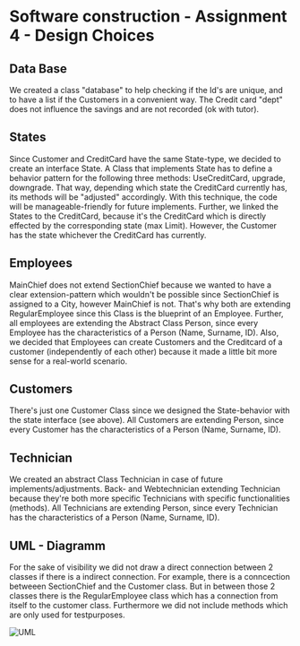 # **Software construction - Assignment 4 - Design Choices**
## **Data Base**
We created a class "database" to help checking if the Id's are unique, and to have a list if the Customers in a convenient way.
The Credit card "dept" does not influence the savings and are not recorded (ok with tutor).

## **States**
Since Customer and CreditCard have the same State-type, we decided to create an interface State. A Class that implements State has to define a behavior pattern for the following three methods: UseCreditCard, upgrade, downgrade. That way, depending which state the CreditCard currently has, its methods will be "adjusted" accordingly. With this technique, the code will be manageable-friendly for future implements. 
Further, we linked the States to the CreditCard, because it's the CreditCard which is directly effected by the corresponding state (max Limit). However, the Customer has the state whichever the CreditCard has currently. 

## **Employees**
MainChief does not extend SectionChief because we wanted to have a clear extension-pattern which wouldn't be possible since SectionChief is assigned to a City, however MainChief is not. That's why both are extending RegularEmployee since this Class is the blueprint of an Employee. Further, all employees are extending the Abstract Class Person, since every Employee has the characteristics of a Person (Name, Surname, ID). 
Also, we decided that Employees can create Customers and the Creditcard of a customer (independently of each other) because it made a little bit more sense for a real-world scenario.

## **Customers**
There's just one Customer Class since we designed the State-behavior with the state interface (see above). All Customers are extending Person, since every Customer has the characteristics of a Person (Name, Surname, ID).

## **Technician**
We created an abstract Class Technician in case of future implements/adjustments. Back- and Webtechnician extending Technician because they're both more specific Technicians with specific functionalities (methods). All Technicians are extending Person, since every Technician has the characteristics of a Person (Name, Surname, ID).

## **UML - Diagramm**
For the sake of visibility we did not draw a direct connection between 2 classes if there is a indirect connection. For example, there is a conncection betweeen SectionChief and the Customer class. But in between those 2 classes there is the RegularEmployee class which has a connection from itself to the customer class.
Furthermore we did not include methods which are only used for testpurposes.

![UML](https://cdn.discordapp.com/attachments/755442427086503936/776829490021924874/Assignment_4.png)
